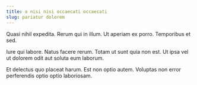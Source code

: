 ```yaml
---
title: a nisi nisi occaecati occaecati
slug: pariatur dolorem
---
```


Quasi nihil expedita. Rerum qui in illum. Ut aperiam ex porro. Temporibus et sed.

Iure qui labore. Natus facere rerum. Totam ut sunt quia non est. Ut ipsa vel ut dolorem odit aut soluta eum laborum.

Et delectus quo placeat harum. Est non optio autem. Voluptas non error perferendis optio optio laboriosam.
